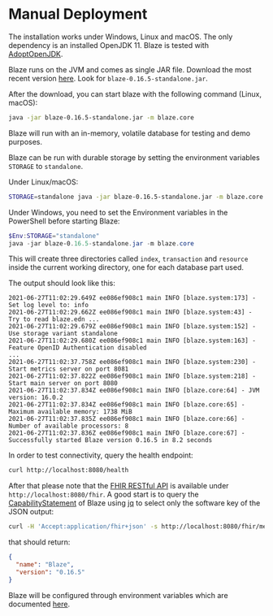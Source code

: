 # Manual Deployment

The installation works under Windows, Linux and macOS. The only dependency is an installed OpenJDK 11. Blaze is tested with [AdoptOpenJDK][1].

Blaze runs on the JVM and comes as single JAR file. Download the most recent version [here](https://github.com/samply/blaze/releases/tag/v0.16.5). Look for `blaze-0.16.5-standalone.jar`.

After the download, you can start blaze with the following command (Linux, macOS):

```sh
java -jar blaze-0.16.5-standalone.jar -m blaze.core
```

Blaze will run with an in-memory, volatile database for testing and demo purposes.

Blaze can be run with durable storage by setting the environment variables `STORAGE` to `standalone`. 

Under Linux/macOS:

```sh
STORAGE=standalone java -jar blaze-0.16.5-standalone.jar -m blaze.core
```

Under Windows, you need to set the Environment variables in the PowerShell before starting Blaze:

```powershell
$Env:STORAGE="standalone"
java -jar blaze-0.16.5-standalone.jar -m blaze.core
```

This will create three directories called `index`, `transaction` and `resource` inside the current working directory, one for each database part used.

The output should look like this:

```text
2021-06-27T11:02:29.649Z ee086ef908c1 main INFO [blaze.system:173] - Set log level to: info
2021-06-27T11:02:29.662Z ee086ef908c1 main INFO [blaze.system:43] - Try to read blaze.edn ...
2021-06-27T11:02:29.679Z ee086ef908c1 main INFO [blaze.system:152] - Use storage variant standalone
2021-06-27T11:02:29.680Z ee086ef908c1 main INFO [blaze.system:163] - Feature OpenID Authentication disabled
...
2021-06-27T11:02:37.758Z ee086ef908c1 main INFO [blaze.system:230] - Start metrics server on port 8081
2021-06-27T11:02:37.822Z ee086ef908c1 main INFO [blaze.system:218] - Start main server on port 8080
2021-06-27T11:02:37.834Z ee086ef908c1 main INFO [blaze.core:64] - JVM version: 16.0.2
2021-06-27T11:02:37.834Z ee086ef908c1 main INFO [blaze.core:65] - Maximum available memory: 1738 MiB
2021-06-27T11:02:37.835Z ee086ef908c1 main INFO [blaze.core:66] - Number of available processors: 8
2021-06-27T11:02:37.836Z ee086ef908c1 main INFO [blaze.core:67] - Successfully started Blaze version 0.16.5 in 8.2 seconds
```

In order to test connectivity, query the health endpoint:

```sh
curl http://localhost:8080/health
```

After that please note that the [FHIR RESTful API](https://www.hl7.org/fhir/http.html) is available under `http://localhost:8080/fhir`. A good start is to query the [CapabilityStatement](https://www.hl7.org/fhir/capabilitystatement.html) of Blaze using [jq](https://stedolan.github.io/jq/) to select only the software key of the JSON output:

```sh
curl -H 'Accept:application/fhir+json' -s http://localhost:8080/fhir/metadata | jq .software
```

that should return:

```json
{
  "name": "Blaze",
  "version": "0.16.5"
}
```

Blaze will be configured through environment variables which are documented [here][2].

[1]: <https://adoptopenjdk.net>
[2]: <environment-variables.md>

